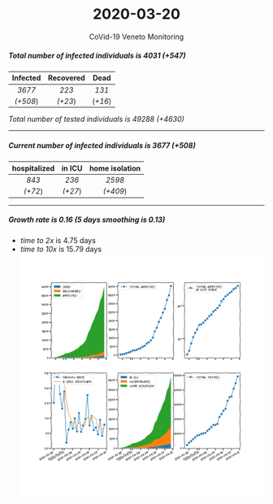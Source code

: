 <div align='center'>

# 2020-03-20
CoVid-19 Veneto Monitoring
</div>

##### Total number of infected individuals is 4031 (+547)
Infected | Recovered | Dead
:---: | :---: | :---:
*3677* | *223* | *131*
*(+508*) | *(+23*) | (*+16*)

*Total number of tested individuals is 49288 (+4630)*
***
##### Current number of infected individuals is 3677 (+508)
hospitalized | in ICU | home isolation
:---: | :---: | :---:
*843* |*236* |*2598*
*(+72*) |*(+27*) |*(+409*)
***
##### Growth rate is 0.16 (5 days smoothing is 0.13)
- *time to 2x* is 4.75 days
- *time to 10x* is 15.79 days
![stats][stats]

[stats]: stats_Veneto.png
